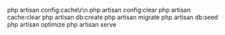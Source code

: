 php artisan config:cache\r\n
php artisan config:clear
php artisan cache:clear
php artisan db:create
php artisan migrate
php artisan db:seed
php artisan optimize
php artisan serve
